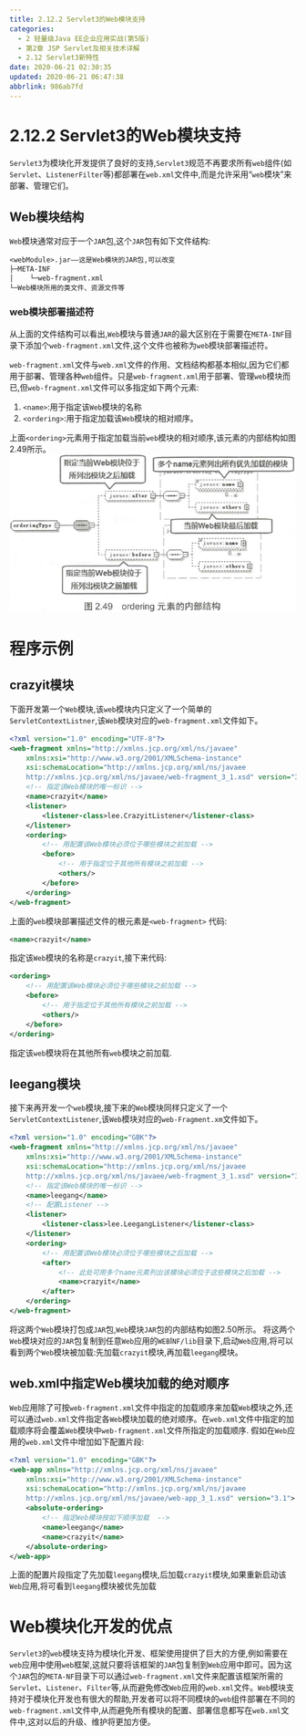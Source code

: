 ```yaml
---
title: 2.12.2 Servlet3的Web模块支持
categories: 
  - 2 轻量级Java EE企业应用实战(第5版)
  - 第2章 JSP Servlet及相关技术详解
  - 2.12 Servlet3新特性
date: 2020-06-21 02:30:35
updated: 2020-06-21 06:47:38
abbrlink: 986ab7fd
---
```

# 2.12.2 Servlet3的Web模块支持
`Servlet3`为模块化开发提供了良好的支持,`Servlet3`规范不再要求所有`web`组件(如`Servlet`、`ListenerFilter`等)都部署在`web.xml`文件中,而是允许采用“`web`模块”来部署、管理它们。
## Web模块结构
`Web`模块通常对应于一个`JAR`包,这个`JAR`包有如下文件结构:
```
<webModule>.jar——这是Web模块的JAR包,可以改变
├─META-INF
│    └─web-fragment.xml
└─Web模块所用的类文件、资源文件等
```
### web模块部署描述符
从上面的文件结构可以看出,`Web`模块与普通`JAR`的最大区别在于需要在`META-INF`目录下添加个`web-fragment.xml`文件,这个文件也被称为`web`模块部署描述符。

`web-fragment.xml`文件与`web.xml`文件的作用、文档结构都基本相似,因为它们都用于部署、管理各种`web`组件。只是`web-fragment.xml`用于部署、管理`web`模块而已,但`web-fragment.xml`文件可以多指定如下两个元素:
1. `<name>`:用于指定该`Web`模块的名称
2. `<ordering>`:用于指定加载该`Web`模块的相对顺序。

上面`<ordering>`元素用于指定加载当前`web`模块的相对顺序,该元素的内部结构如图2.49所示。
![](https://raw.githubusercontent.com/lanlan2017/images/master/LightweightJavaEEEnterpriseApplicationCombat5thEdition/chapter2/2.12.2/1.png)
<!-- LightweightJavaEEEnterpriseApplicationCombat5thEdition/chapter2/2.12.2/1 -->
# 程序示例
## crazyit模块
下面开发第一个`Web`模块,该`web`模块内只定义了一个简单的`ServletContextListner`,该`Web`模块对应的`web-fragment.xml`文件如下。
```xml
<?xml version="1.0" encoding="UTF-8"?>
<web-fragment xmlns="http://xmlns.jcp.org/xml/ns/javaee"
    xmlns:xsi="http://www.w3.org/2001/XMLSchema-instance"
    xsi:schemaLocation="http://xmlns.jcp.org/xml/ns/javaee  
    http://xmlns.jcp.org/xml/ns/javaee/web-fragment_3_1.xsd" version="3.1">
    <!-- 指定该Web模块的唯一标识 -->
    <name>crazyit</name>
    <listener>
        <listener-class>lee.CrazyitListener</listener-class>
    </listener>
    <ordering>
        <!-- 用配置该Web模块必须位于哪些模块之前加载 -->
        <before>
            <!-- 用于指定位于其他所有模块之前加载 -->
            <others/>
        </before>
    </ordering>
</web-fragment>
```
上面的`web`模块部署描述文件的根元素是`<web-fragment>`
代码:
```xml
<name>crazyit</name>
```
指定该`Web`模块的名称是`crazyit`,接下来代码:
```xml
<ordering>
    <!-- 用配置该Web模块必须位于哪些模块之前加载 -->
    <before>
        <!-- 用于指定位于其他所有模块之前加载 -->
        <others/>
    </before>
</ordering>
```
指定该`web`模块将在其他所有`web`模块之前加载.

## leegang模块
接下来再开发一个`web`模块,接下来的`Web`模块同样只定义了一个`ServletContextListener`,该`Web`模块对应的`web-Fragment.xm`文件如下。
```xml
<?xml version="1.0" encoding="GBK"?>
<web-fragment xmlns="http://xmlns.jcp.org/xml/ns/javaee"
    xmlns:xsi="http://www.w3.org/2001/XMLSchema-instance"
    xsi:schemaLocation="http://xmlns.jcp.org/xml/ns/javaee  
    http://xmlns.jcp.org/xml/ns/javaee/web-fragment_3_1.xsd" version="3.1">
    <!-- 指定该Web模块的唯一标识 -->
    <name>leegang</name>
    <!-- 配置Listener -->
    <listener>
        <listener-class>lee.LeegangListener</listener-class>
    </listener>
    <ordering>
        <!-- 用配置该Web模块必须位于哪些模块之后加载 -->
        <after>
            <!-- 此处可用多个name元素列出该模块必须位于这些模块之后加载 -->
            <name>crazyit</name>
        </after>
    </ordering>
</web-fragment>
```
将这两个`Web`模块打包成`JAR`包,`Web`模块`JAR`包的内部结构如图2.50所示。
将这两个`Web`模块对应的`JAR`包复制到任意`Web`应用的`WEB`Ⅰ`NF/lib`目录下,启动`Web`应用,将可以看到两个`Web`模块被加载:先加载`crazyit`模块,再加载`leegang`模块。
## web.xml中指定Web模块加载的绝对顺序
`Web`应用除了可按`web-fragment.xml`文件中指定的加载顺序来加载`Web`模块之外,还可以通过`web.xml`文件指定各`Web`模块加载的绝对顺序。在`web.xml`文件中指定的加载顺序将会覆盖`Web`模块中`web-fragment.xml`文件所指定的加载顺序.
假如在`Web`应用的`web.xml`文件中增加如下配置片段:
```xml
<?xml version="1.0" encoding="GBK"?>
<web-app xmlns="http://xmlns.jcp.org/xml/ns/javaee"
    xmlns:xsi="http://www.w3.org/2001/XMLSchema-instance"
    xsi:schemaLocation="http://xmlns.jcp.org/xml/ns/javaee
    http://xmlns.jcp.org/xml/ns/javaee/web-app_3_1.xsd" version="3.1">
    <absolute-ordering>
        <!-- 指定Web模块按如下顺序加载  -->
        <name>leegang</name>
        <name>crazyit</name>
    </absolute-ordering>
</web-app>
```
上面的配置片段指定了先加载`leegang`模块,后加载`crazyit`模块,如果重新启动该`Web`应用,将可看到`leegang`模块被优先加载
# Web模块化开发的优点
`Servlet3`的`web`模块支持为模块化开发、框架使用提供了巨大的方便,例如需要在`web`应用中使用`web`框架,这就只要将该框架的`JAR`包复制到`Web`应用中即可。因为这个`JAR`包的`META-NF`目录下可以通过`web-fragment.xml`文件来配置该框架所需的`Servlet`、`Listener`、`Filter`等,从而避免修改`Web`应用的`web.xml`文件。`Web`模块支持对于模块化开发也有很大的帮助,开发者可以将不同模块的`web`组件部署在不同的`web-fragment.xml`文件中,从而避免所有模块的配置、部署信息都写在`web.xml`文件中,这对以后的升级、维护将更加方便。

